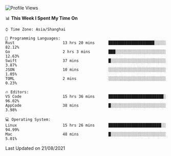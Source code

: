 <!--START_SECTION:waka-->
![Profile Views](http://img.shields.io/badge/Profile%20Views-8-blue)

📊 **This Week I Spent My Time On** 

```text
⌚︎ Time Zone: Asia/Shanghai

💬 Programming Languages: 
Rust                     13 hrs 20 mins      ████████████████████░░░░░   82.12% 
Go                       2 hrs 3 mins        ███░░░░░░░░░░░░░░░░░░░░░░   12.63% 
Swift                    37 mins             █░░░░░░░░░░░░░░░░░░░░░░░░   3.87% 
JSON                     10 mins             ░░░░░░░░░░░░░░░░░░░░░░░░░   1.05% 
TOML                     2 mins              ░░░░░░░░░░░░░░░░░░░░░░░░░   0.23%

🔥 Editors: 
VS Code                  15 hrs 36 mins      ████████████████████████░   96.02% 
AppCode                  38 mins             █░░░░░░░░░░░░░░░░░░░░░░░░   3.98%

💻 Operating System: 
Linux                    15 hrs 26 mins      ███████████████████████░░   94.99% 
Mac                      48 mins             █░░░░░░░░░░░░░░░░░░░░░░░░   5.01%

```


 Last Updated on 21/08/2021
<!--END_SECTION:waka-->

